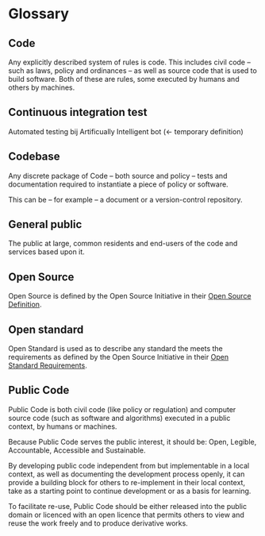 # Glossary

## Code

Any explicitly described system of rules is code. This includes civil code – such as laws, policy and ordinances – as well as source code that is used to build software. Both of these are rules, some executed by humans and others by machines.

## Continuous integration test

Automated testing bij Artificually Intelligent bot (<- temporary definition)

## Codebase

Any discrete package of Code – both source and policy – tests and documentation required to instantiate a piece of policy or software.

This can be – for example – a document or a version-control repository.

## General public

The public at large, common residents and end-users of the code and services based upon it.

## Open Source

Open Source is defined by the Open Source Initiative in their [Open Source Definition](https://opensource.org/osd-annotated).

## Open standard

Open Standard is used as to describe any standard the meets the requirements as defined by the Open Source Initiative in their [Open Standard Requirements](https://opensource.org/osr).

## Public Code

Public Code is both civil code (like policy or regulation) and computer source code (such as software and algorithms) executed in a public context, by humans or machines.

Because Public Code serves the public interest, it should be: Open, Legible, Accountable, Accessible and Sustainable.

By developing public code independent from but implementable in a local context, as well as documenting the development process openly, it can provide a building block for others to re-implement in their local context, take as a starting point to continue development or as a basis for learning.

To facilitate re-use, Public Code should be either released into the public domain or licenced with an open licence that permits others to view and reuse the work freely and to produce derivative works.
